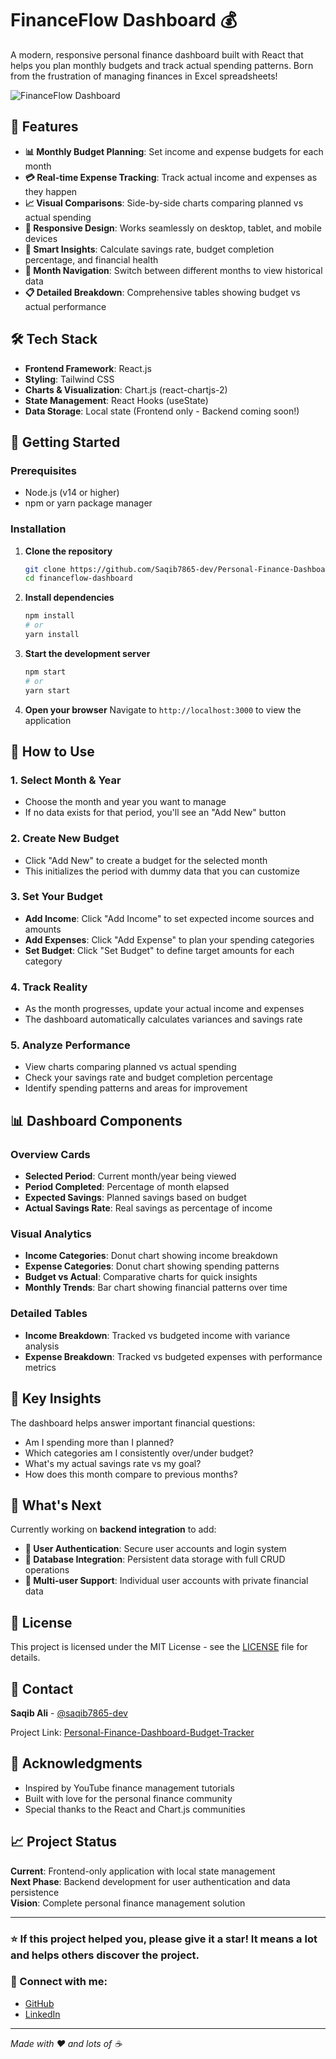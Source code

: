 # FinanceFlow Dashboard 💰

A modern, responsive personal finance dashboard built with React that helps you plan monthly budgets and track actual spending patterns. Born from the frustration of managing finances in Excel spreadsheets!

![FinanceFlow Dashboard](./public/screenshot.png)

## 🌟 Features

- **📊 Monthly Budget Planning**: Set income and expense budgets for each month
- **💳 Real-time Expense Tracking**: Track actual income and expenses as they happen
- **📈 Visual Comparisons**: Side-by-side charts comparing planned vs actual spending
- **📱 Responsive Design**: Works seamlessly on desktop, tablet, and mobile devices
- **🎯 Smart Insights**: Calculate savings rate, budget completion percentage, and financial health
- **🔄 Month Navigation**: Switch between different months to view historical data
- **📋 Detailed Breakdown**: Comprehensive tables showing budget vs actual performance

## 🛠️ Tech Stack

- **Frontend Framework**: React.js
- **Styling**: Tailwind CSS
- **Charts & Visualization**: Chart.js (react-chartjs-2)
- **State Management**: React Hooks (useState)
- **Data Storage**: Local state (Frontend only - Backend coming soon!)

## 🚀 Getting Started

### Prerequisites

- Node.js (v14 or higher)
- npm or yarn package manager

### Installation

1. **Clone the repository**
   ```bash
   git clone https://github.com/Saqib7865-dev/Personal-Finance-Dashboard-Budget-Tracker.git
   cd financeflow-dashboard
   ```

2. **Install dependencies**
   ```bash
   npm install
   # or
   yarn install
   ```

3. **Start the development server**
   ```bash
   npm start
   # or
   yarn start
   ```

4. **Open your browser**
   Navigate to `http://localhost:3000` to view the application

## 📖 How to Use

### 1. **Select Month & Year**
- Choose the month and year you want to manage
- If no data exists for that period, you'll see an "Add New" button

### 2. **Create New Budget**
- Click "Add New" to create a budget for the selected month
- This initializes the period with dummy data that you can customize

### 3. **Set Your Budget**
- **Add Income**: Click "Add Income" to set expected income sources and amounts
- **Add Expenses**: Click "Add Expense" to plan your spending categories
- **Set Budget**: Click "Set Budget" to define target amounts for each category

### 4. **Track Reality**
- As the month progresses, update your actual income and expenses
- The dashboard automatically calculates variances and savings rate

### 5. **Analyze Performance**
- View charts comparing planned vs actual spending
- Check your savings rate and budget completion percentage
- Identify spending patterns and areas for improvement

## 📊 Dashboard Components

### Overview Cards
- **Selected Period**: Current month/year being viewed
- **Period Completed**: Percentage of month elapsed
- **Expected Savings**: Planned savings based on budget
- **Actual Savings Rate**: Real savings as percentage of income

### Visual Analytics
- **Income Categories**: Donut chart showing income breakdown
- **Expense Categories**: Donut chart showing spending patterns
- **Budget vs Actual**: Comparative charts for quick insights
- **Monthly Trends**: Bar chart showing financial patterns over time

### Detailed Tables
- **Income Breakdown**: Tracked vs budgeted income with variance analysis
- **Expense Breakdown**: Tracked vs budgeted expenses with performance metrics

## 🎯 Key Insights

The dashboard helps answer important financial questions:
- Am I spending more than I planned?
- Which categories am I consistently over/under budget?
- What's my actual savings rate vs my goal?
- How does this month compare to previous months?

## 🔮 What's Next

Currently working on **backend integration** to add:
- **🔐 User Authentication**: Secure user accounts and login system
- **💾 Database Integration**: Persistent data storage with full CRUD operations
- **👤 Multi-user Support**: Individual user accounts with private financial data

## 📝 License

This project is licensed under the MIT License - see the [LICENSE](LICENSE) file for details.

## 📧 Contact

**Saqib Ali** - [@saqib7865-dev](https://github.com/saqib7865-dev)

Project Link: [Personal-Finance-Dashboard-Budget-Tracker](https://github.com/Saqib7865-dev/Personal-Finance-Dashboard-Budget-Tracker.git)

## 🙏 Acknowledgments

- Inspired by YouTube finance management tutorials
- Built with love for the personal finance community
- Special thanks to the React and Chart.js communities

## 📈 Project Status

**Current**: Frontend-only application with local state management  
**Next Phase**: Backend development for user authentication and data persistence  
**Vision**: Complete personal finance management solution

---

### ⭐ If this project helped you, please give it a star! It means a lot and helps others discover the project.

### 🔗 Connect with me:
- [GitHub](https://github.com/saqib7865-dev)
- [LinkedIn](https://www.linkedin.com/in/saqib-ali-350410237)

---

*Made with ❤️ and lots of ☕*